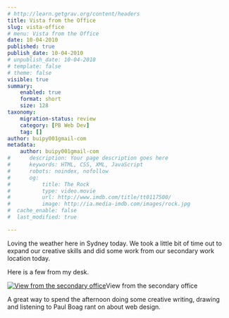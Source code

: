 ```yaml
---
# http://learn.getgrav.org/content/headers
title: Vista from the Office
slug: vista-office
# menu: Vista from the Office
date: 10-04-2010
published: true
publish_date: 10-04-2010
# unpublish_date: 10-04-2010
# template: false
# theme: false
visible: true
summary:
    enabled: true
    format: short
    size: 128
taxonomy:
    migration-status: review
    category: [PB Web Dev]
    tag: []
author: buipy001gmail-com
metadata:
    author: buipy001gmail-com
#      description: Your page description goes here
#      keywords: HTML, CSS, XML, JavaScript
#      robots: noindex, nofollow
#      og:
#          title: The Rock
#          type: video.movie
#          url: http://www.imdb.com/title/tt0117500/
#          image: http://ia.media-imdb.com/images/rock.jpg
#  cache_enable: false
#  last_modified: true

---
```


Loving the weather here in Sydney today. We took a little bit of time out to expand our creative skills and did some work from our secondary work location today.

Here is a few from my desk.

[![View from the secondary office](wp-content/uploads/2010/04/SNC01324-300x225.jpg "View from the secondary office")](wp-content/uploads/2010/04/SNC01324.jpg)View from the secondary office



A great way to spend the afternoon doing some creative writing, drawing and listening to Paul Boag rant on about web design.